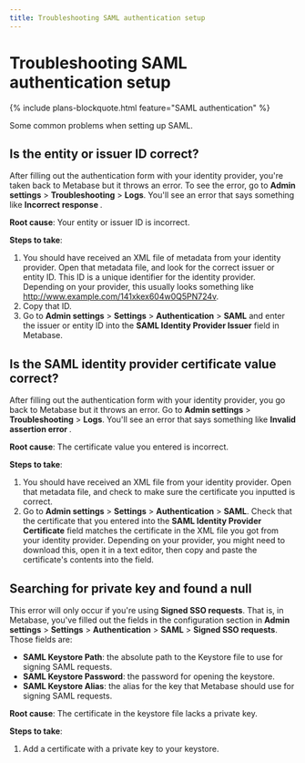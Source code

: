 ```yaml
---
title: Troubleshooting SAML authentication setup
---
```


# Troubleshooting SAML authentication setup

{% include plans-blockquote.html feature="SAML authentication" %}

Some common problems when setting up SAML.

## Is the entity or issuer ID correct?

After filling out the authentication form with your identity provider, you're taken back to Metabase but it throws an error. To see the error, go to **Admin settings** > **Troubleshooting** > **Logs**. You'll see an error that says something like **Incorrect response <issuer>**.

**Root cause**: Your entity or issuer ID is incorrect.

**Steps to take**:

1. You should have received an XML file of metadata from your identity provider. Open that metadata file, and look for the correct issuer or entity ID. This ID is a unique identifier for the identity provider. Depending on your provider, this usually looks something like http://www.example.com/141xkex604w0Q5PN724v.
2. Copy that ID.
3. Go to **Admin settings** > **Settings** > **Authentication** > **SAML** and enter the issuer or entity ID into the **SAML Identity Provider Issuer** field in Metabase. 

## Is the SAML identity provider certificate value correct?

After filling out the authentication form with your identity provider, you go back to Metabase but it throws an error. Go to **Admin settings** > **Troubleshooting** > **Logs**. You'll see an error that says something like **Invalid assertion error <issuer>**. 

**Root cause**: The certificate value you entered is incorrect.

**Steps to take**:

1. You should have received an XML file from your identity provider. Open that metadata file, and check to make sure the certificate you inputted is correct.
2. Go to **Admin settings** > **Settings** > **Authentication** > **SAML**. Check that the certificate that you entered into the **SAML Identity Provider Certificate** field matches the certificate in the XML file you got from your identity provider. Depending on your provider, you might need to download this, open it in a text editor, then copy and paste the certificate's contents into the field.

## Searching for private key and found a null

This error will only occur if you're using **Signed SSO requests**. That is, in Metabase, you've filled out the fields in the configuration section in **Admin settings** > **Settings** > **Authentication** > **SAML** > **Signed SSO requests**. Those fields are:

- **SAML Keystore Path**: the absolute path to the Keystore file to use for signing SAML requests.
- **SAML Keystore Password**: the password for opening the keystore.
- **SAML Keystore Alias**: the alias for the key that Metabase should use for signing SAML requests.

**Root cause**: The certificate in the keystore file lacks a private key.

**Steps to take**:

1. Add a certificate with a private key to your keystore.